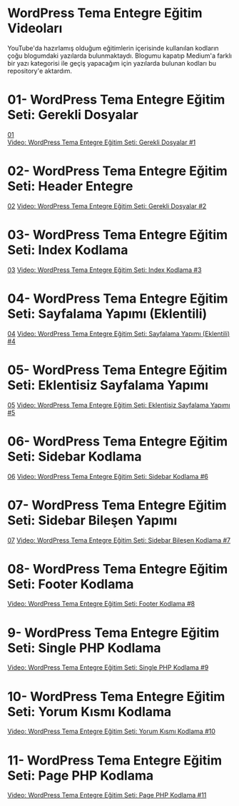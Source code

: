 # WordPress Tema Entegre Eğitim Videoları
YouTube'da hazırlamış olduğum eğitimlerin içerisinde kullanılan kodların çoğu blogumdaki yazılarda bulunmaktaydı. Blogumu kapatıp Medium'a farklı bir yazı kategorisi ile geçiş yapacağım için yazılarda bulunan kodları bu repository'e aktardım.

# 01- WordPress Tema Entegre Eğitim Seti: Gerekli Dosyalar
[01](https://github.com/baransomakli/wordpress-tema-entegre-videolari/tree/master/01)<br />
[Video: WordPress Tema Entegre Eğitim Seti: Gerekli Dosyalar #1](https://www.youtube.com/watch?v=_wzy8QTfdIw&list=PLzPtCsi6BpOtWhBe9HoKcMv6txGlcLzkm)

# 02- WordPress Tema Entegre Eğitim Seti: Header Entegre 
[02](https://github.com/baransomakli/wordpress-tema-entegre-videolari/tree/master/02)
[Video: WordPress Tema Entegre Eğitim Seti: Gerekli Dosyalar #2](https://www.youtube.com/watch?v=yPVzZhNM_o4&list=PLzPtCsi6BpOtWhBe9HoKcMv6txGlcLzkm&index=2)

# 03- WordPress Tema Entegre Eğitim Seti: Index Kodlama 
[03](https://github.com/baransomakli/wordpress-tema-entegre-videolari/tree/master/03)
[Video: WordPress Tema Entegre Eğitim Seti: Index Kodlama #3](https://www.youtube.com/watch?v=tk48cgzPbIY&list=PLzPtCsi6BpOtWhBe9HoKcMv6txGlcLzkm&index=3)

# 04- WordPress Tema Entegre Eğitim Seti: Sayfalama Yapımı (Eklentili)
[04](https://github.com/baransomakli/wordpress-tema-entegre-videolari/tree/master/04)
[Video: WordPress Tema Entegre Eğitim Seti: Sayfalama Yapımı (Eklentili) #4](https://www.youtube.com/watch?v=fpIE9ywoI-k&list=PLzPtCsi6BpOtWhBe9HoKcMv6txGlcLzkm&index=4)

# 05- WordPress Tema Entegre Eğitim Seti: Eklentisiz Sayfalama Yapımı 
[05](https://github.com/baransomakli/wordpress-tema-entegre-videolari/tree/master/05)
[Video: WordPress Tema Entegre Eğitim Seti: Eklentisiz Sayfalama Yapımı #5](https://www.youtube.com/watch?v=v2BjbJltdlQ&list=PLzPtCsi6BpOtWhBe9HoKcMv6txGlcLzkm&index=5)

# 06- WordPress Tema Entegre Eğitim Seti: Sidebar Kodlama
[06](https://github.com/baransomakli/wordpress-tema-entegre-videolari/tree/master/06)
[Video: WordPress Tema Entegre Eğitim Seti: Sidebar Kodlama #6](https://www.youtube.com/watch?v=VmP3cqc3FRY&list=PLzPtCsi6BpOtWhBe9HoKcMv6txGlcLzkm&index=6)

# 07- WordPress Tema Entegre Eğitim Seti: Sidebar Bileşen Yapımı
[07](https://github.com/baransomakli/wordpress-tema-entegre-videolari/tree/master/07)
[Video: WordPress Tema Entegre Eğitim Seti: Sidebar Bileşen Kodlama #7](https://www.youtube.com/watch?v=0EuzWdY7amY&list=PLzPtCsi6BpOtWhBe9HoKcMv6txGlcLzkm&index=7)

# 08- WordPress Tema Entegre Eğitim Seti: Footer Kodlama 
[Video: WordPress Tema Entegre Eğitim Seti: Footer Kodlama #8](https://www.youtube.com/watch?v=U6THV3jKBG4&index=8&list=PLzPtCsi6BpOtWhBe9HoKcMv6txGlcLzkm)

# 9- WordPress Tema Entegre Eğitim Seti: Single PHP Kodlama
[Video: WordPress Tema Entegre Eğitim Seti: Single PHP Kodlama #9](https://www.youtube.com/watch?v=cQcZmgmcfN8&index=9&list=PLzPtCsi6BpOtWhBe9HoKcMv6txGlcLzkm)

# 10- WordPress Tema Entegre Eğitim Seti: Yorum Kısmı Kodlama
[Video: WordPress Tema Entegre Eğitim Seti: Yorum Kısmı Kodlama #10](https://www.youtube.com/watch?v=nkmoIY70Caw&index=10&list=PLzPtCsi6BpOtWhBe9HoKcMv6txGlcLzkm)

# 11- WordPress Tema Entegre Eğitim Seti: Page PHP Kodlama
[Video: WordPress Tema Entegre Eğitim Seti: Page PHP Kodlama #11](https://www.youtube.com/watch?v=m9LufH3H4aQ&index=11&list=PLzPtCsi6BpOtWhBe9HoKcMv6txGlcLzkm)
